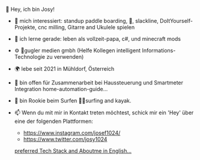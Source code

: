 👋 Hey, ich bin Josy!
- 👀 mich interessiert: standup paddle boarding, 🚵, slackline, DoItYourself-Projekte, cnc milling, Gitarre and Ukulele spielen
- 🌱 ich lerne gerade: leben als vollzeit-papa, c#, und minecraft mods
- ⚙️ 🔌gugler medien gmbh (Helfe Kollegen intelligent Informations-Technologie zu verwenden)
- 🌍 lebe seit 2021 in Mühldorf, Österreich
- 💞️ bin offen für Zusammenarbeit bei Haussteuerung und Smartmeter Integration home-automation-guide...
- 💙 bin Rookie beim Surfen 🏄‍♂️surfing and kayak.
- 📫 Wenn du mit mir in Kontakt treten möchtest, schick mir ein 'Hey' über eine der folgenden Plattformen:

  - https://www.instagram.com/josef1024/
  - https://www.twitter.com/josy1024

  [preferred Tech Stack and Aboutme in English...](/README.md)
